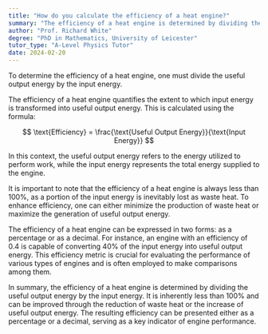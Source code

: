 ```yaml
---
title: "How do you calculate the efficiency of a heat engine?"
summary: "The efficiency of a heat engine is determined by dividing the useful output energy by the input energy."
author: "Prof. Richard White"
degree: "PhD in Mathematics, University of Leicester"
tutor_type: "A-Level Physics Tutor"
date: 2024-02-20
---
```


To determine the efficiency of a heat engine, one must divide the useful output energy by the input energy.

The efficiency of a heat engine quantifies the extent to which input energy is transformed into useful output energy. This is calculated using the formula:

$$
\text{Efficiency} = \frac{\text{Useful Output Energy}}{\text{Input Energy}}
$$

In this context, the useful output energy refers to the energy utilized to perform work, while the input energy represents the total energy supplied to the engine.

It is important to note that the efficiency of a heat engine is always less than $100\%$, as a portion of the input energy is inevitably lost as waste heat. To enhance efficiency, one can either minimize the production of waste heat or maximize the generation of useful output energy.

The efficiency of a heat engine can be expressed in two forms: as a percentage or as a decimal. For instance, an engine with an efficiency of $0.4$ is capable of converting $40\%$ of the input energy into useful output energy. This efficiency metric is crucial for evaluating the performance of various types of engines and is often employed to make comparisons among them.

In summary, the efficiency of a heat engine is determined by dividing the useful output energy by the input energy. It is inherently less than $100\%$ and can be improved through the reduction of waste heat or the increase of useful output energy. The resulting efficiency can be presented either as a percentage or a decimal, serving as a key indicator of engine performance.
    